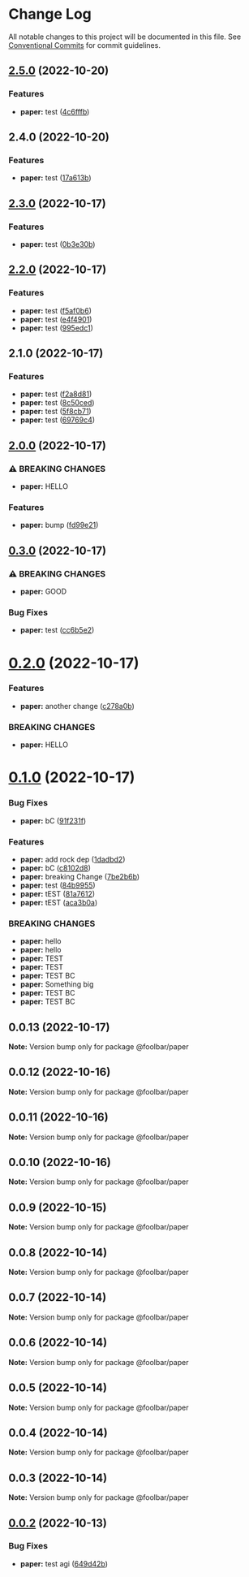 # Change Log

All notable changes to this project will be documented in this file.
See [Conventional Commits](https://conventionalcommits.org) for commit guidelines.

## [2.5.0](https://github.com/foolsgoldbar/monorepo/compare/@foolbar/paper@2.4.0...@foolbar/paper@2.5.0) (2022-10-20)


### Features

* **paper:** test ([4c6fffb](https://github.com/foolsgoldbar/monorepo/commit/4c6fffbae0e9808e1c7f0e81e9b0e9e7c97c4725))



## 2.4.0 (2022-10-20)


### Features

* **paper:** test ([17a613b](https://github.com/foolsgoldbar/monorepo/commit/17a613bdbb312cfa180bc898d5a95f260889f75d))



## [2.3.0](https://github.com/foolsgoldbar/monorepo/compare/@foolbar/paper@2.2.0...@foolbar/paper@2.3.0) (2022-10-17)


### Features

* **paper:** test ([0b3e30b](https://github.com/foolsgoldbar/monorepo/commit/0b3e30bbb0dafc58e5e28ad15f982508e61d874e))



## [2.2.0](https://github.com/foolsgoldbar/monorepo/compare/@foolbar/paper@2.1.0...@foolbar/paper@2.2.0) (2022-10-17)


### Features

* **paper:** test ([f5af0b6](https://github.com/foolsgoldbar/monorepo/commit/f5af0b68bb308cb30395802fb5d6a88347373aab))
* **paper:** test ([e4f4901](https://github.com/foolsgoldbar/monorepo/commit/e4f4901c5d18d2357ae902bfcdbb2617f87fe0f2))
* **paper:** test ([995edc1](https://github.com/foolsgoldbar/monorepo/commit/995edc1a50b8eb87d354e9b5c5d591c665e0dcbe))



## 2.1.0 (2022-10-17)


### Features

* **paper:** test ([f2a8d81](https://github.com/foolsgoldbar/monorepo/commit/f2a8d81e6f03623d299dc14ae72b4b822f330b28))
* **paper:** test ([8c50ced](https://github.com/foolsgoldbar/monorepo/commit/8c50ced3732d71da1c09981e2d9226644de5a215))
* **paper:** test ([5f8cb71](https://github.com/foolsgoldbar/monorepo/commit/5f8cb71f9ec979985c580e83127f67c495189147))
* **paper:** test ([69769c4](https://github.com/foolsgoldbar/monorepo/commit/69769c49216cb886ee92ea156428055e6bf73ede))



## [2.0.0](https://github.com/foolsgoldbar/monorepo/compare/@foolbar/paper@0.3.0...@foolbar/paper@2.0.0) (2022-10-17)


### ⚠ BREAKING CHANGES

* **paper:** HELLO

### Features

* **paper:** bump ([fd99e21](https://github.com/foolsgoldbar/monorepo/commit/fd99e2170cda2fd7d511e5359172f082fac287dd))



## [0.3.0](https://github.com/foolsgoldbar/monorepo/compare/@foolbar/paper@0.2.0...@foolbar/paper@0.3.0) (2022-10-17)


### ⚠ BREAKING CHANGES

* **paper:** GOOD

### Bug Fixes

* **paper:** test ([cc6b5e2](https://github.com/foolsgoldbar/monorepo/commit/cc6b5e249fa035d779426005d712b577375ea956))



# [0.2.0](https://github.com/foolsgoldbar/monorepo/compare/@foolbar/paper@0.1.0...@foolbar/paper@0.2.0) (2022-10-17)


### Features

* **paper:** another change ([c278a0b](https://github.com/foolsgoldbar/monorepo/commit/c278a0b75864d5051b91a9dc93f0f596f5f60765))


### BREAKING CHANGES

* **paper:** HELLO





# [0.1.0](https://github.com/foolsgoldbar/monorepo/compare/@foolbar/paper@0.0.13...@foolbar/paper@0.1.0) (2022-10-17)


### Bug Fixes

* **paper:** bC ([91f231f](https://github.com/foolsgoldbar/monorepo/commit/91f231f82f12c1723114a6cb93ca1e24842fac69))


### Features

* **paper:** add rock dep ([1dadbd2](https://github.com/foolsgoldbar/monorepo/commit/1dadbd2a9742fb433f5671bd506c2f238bfe867d))
* **paper:** bC ([c8102d8](https://github.com/foolsgoldbar/monorepo/commit/c8102d8850f00f1d7c3358434ee3773f040b6614))
* **paper:** breaking Change ([7be2b6b](https://github.com/foolsgoldbar/monorepo/commit/7be2b6b367db32f1a935f8be93be6b7ea7d2e386))
* **paper:** test ([84b9955](https://github.com/foolsgoldbar/monorepo/commit/84b995581d8931b09ba95708bf0ca8cf409d6b84))
* **paper:** tEST ([81a7612](https://github.com/foolsgoldbar/monorepo/commit/81a7612af11eb12c22175f7ff9c718d15f2aaf03))
* **paper:** tEST ([aca3b0a](https://github.com/foolsgoldbar/monorepo/commit/aca3b0ac545ef8267c0220a72e4b4f2d2154207d))


### BREAKING CHANGES

* **paper:** hello
* **paper:** hello
* **paper:** TEST
* **paper:** TEST
* **paper:** TEST BC
* **paper:** Something big
* **paper:** TEST BC
* **paper:** TEST BC





## 0.0.13 (2022-10-17)

**Note:** Version bump only for package @foolbar/paper





## 0.0.12 (2022-10-16)

**Note:** Version bump only for package @foolbar/paper





## 0.0.11 (2022-10-16)

**Note:** Version bump only for package @foolbar/paper





## 0.0.10 (2022-10-16)

**Note:** Version bump only for package @foolbar/paper





## 0.0.9 (2022-10-15)

**Note:** Version bump only for package @foolbar/paper





## 0.0.8 (2022-10-14)

**Note:** Version bump only for package @foolbar/paper





## 0.0.7 (2022-10-14)

**Note:** Version bump only for package @foolbar/paper





## 0.0.6 (2022-10-14)

**Note:** Version bump only for package @foolbar/paper





## 0.0.5 (2022-10-14)

**Note:** Version bump only for package @foolbar/paper





## 0.0.4 (2022-10-14)

**Note:** Version bump only for package @foolbar/paper





## 0.0.3 (2022-10-14)

**Note:** Version bump only for package @foolbar/paper





## [0.0.2](https://github.com/foolsgoldbar/monorepo/compare/@foolbar/paper@0.0.1...@foolbar/paper@0.0.2) (2022-10-13)


### Bug Fixes

* **paper:** test agi ([649d42b](https://github.com/foolsgoldbar/monorepo/commit/649d42bdeb5c8970285fc75c060f12bb2ff7be3a))
